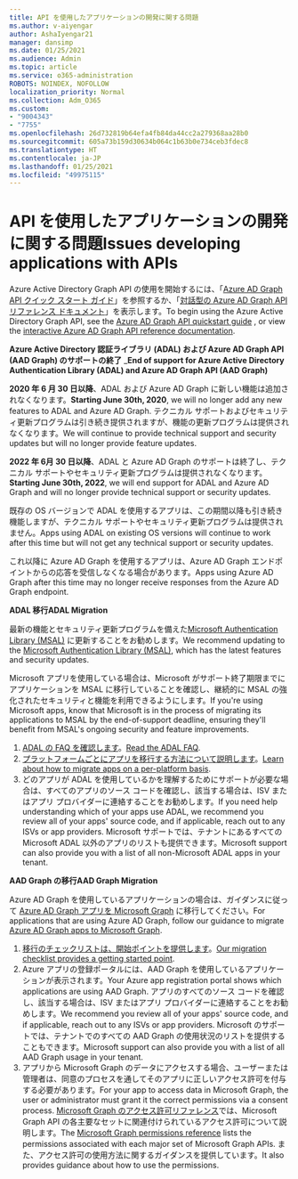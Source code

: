 ```yaml
---
title: API を使用したアプリケーションの開発に関する問題
ms.author: v-aiyengar
author: AshaIyengar21
manager: dansimp
ms.date: 01/25/2021
ms.audience: Admin
ms.topic: article
ms.service: o365-administration
ROBOTS: NOINDEX, NOFOLLOW
localization_priority: Normal
ms.collection: Adm_O365
ms.custom:
- "9004343"
- "7755"
ms.openlocfilehash: 26d732819b64efa4fb84da44cc2a279368aa28b0
ms.sourcegitcommit: 605a73b159d30634b064c1b63b0e734ceb3fdec8
ms.translationtype: HT
ms.contentlocale: ja-JP
ms.lasthandoff: 01/25/2021
ms.locfileid: "49975115"
---
```

# <a name="issues-developing-applications-with-apis"></a><span data-ttu-id="e01ae-102">API を使用したアプリケーションの開発に関する問題</span><span class="sxs-lookup"><span data-stu-id="e01ae-102">Issues developing applications with APIs</span></span>

<span data-ttu-id="e01ae-103">Azure Active Directory Graph API の使用を開始するには、「[Azure AD Graph API クイック スタート ガイド](https://docs.microsoft.com/azure/active-directory/develop/microsoft-graph-intro)」を参照するか、「[対話型の Azure AD Graph API リファレンス ドキュメント](https://docs.microsoft.com/previous-versions/azure/ad/graph/api/api-catalog)」を表示します。</span><span class="sxs-lookup"><span data-stu-id="e01ae-103">To begin using the Azure Active Directory Graph API, see the [Azure AD Graph API quickstart guide](https://docs.microsoft.com/azure/active-directory/develop/microsoft-graph-intro) , or view the [interactive Azure AD Graph API reference documentation](https://docs.microsoft.com/previous-versions/azure/ad/graph/api/api-catalog).</span></span>

<span data-ttu-id="e01ae-104">**Azure Active Directory 認証ライブラリ (ADAL) および Azure AD Graph API (AAD Graph) のサポートの終了** _</span><span class="sxs-lookup"><span data-stu-id="e01ae-104">**End of support for Azure Active Directory Authentication Library (ADAL) and Azure AD Graph API (AAD Graph)**</span></span>

<span data-ttu-id="e01ae-105">**2020 年 6 月 30 日以降**、ADAL および Azure AD Graph に新しい機能は追加されなくなります。</span><span class="sxs-lookup"><span data-stu-id="e01ae-105">**Starting June 30th, 2020**, we will no longer add any new features to ADAL and Azure AD Graph.</span></span> <span data-ttu-id="e01ae-106">テクニカル サポートおよびセキュリティ更新プログラムは引き続き提供されますが、機能の更新プログラムは提供されなくなります。</span><span class="sxs-lookup"><span data-stu-id="e01ae-106">We will continue to provide technical support and security updates but will no longer provide feature updates.</span></span>

<span data-ttu-id="e01ae-107">**2022 年 6月 30 日以降**、ADAL と Azure AD Graph のサポートは終了し、テクニカル サポートやセキュリティ更新プログラムは提供されなくなります。</span><span class="sxs-lookup"><span data-stu-id="e01ae-107">**Starting June 30th, 2022**, we will end support for ADAL and Azure AD Graph and will no longer provide technical support or security updates.</span></span>

<span data-ttu-id="e01ae-108">既存の OS バージョンで ADAL を使用するアプリは、この期間以降も引き続き機能しますが、テクニカル サポートやセキュリティ更新プログラムは提供されません。</span><span class="sxs-lookup"><span data-stu-id="e01ae-108">Apps using ADAL on existing OS versions will continue to work after this time but will not get any technical support or security updates.</span></span>

<span data-ttu-id="e01ae-109">これ以降に Azure AD Graph を使用するアプリは、Azure AD Graph エンドポイントからの応答を受信しなくなる場合があります。</span><span class="sxs-lookup"><span data-stu-id="e01ae-109">Apps using Azure AD Graph after this time may no longer receive responses from the Azure AD Graph endpoint.</span></span>

<span data-ttu-id="e01ae-110">**ADAL 移行**</span><span class="sxs-lookup"><span data-stu-id="e01ae-110">**ADAL Migration**</span></span>

<span data-ttu-id="e01ae-111">最新の機能とセキュリティ更新プログラムを備えた[Microsoft Authentication Library (MSAL)](https://docs.microsoft.com/azure/active-directory/develop/v2-overview) に更新することをお勧めします。</span><span class="sxs-lookup"><span data-stu-id="e01ae-111">We recommend updating to the [Microsoft Authentication Library (MSAL)](https://docs.microsoft.com/azure/active-directory/develop/v2-overview), which has the latest features and security updates.</span></span>

<span data-ttu-id="e01ae-112">Microsoft アプリを使用している場合は、Microsoft がサポート終了期限までにアプリケーションを MSAL に移行していることを確認し、継続的に MSAL の強化されたセキュリティと機能を利用できるようにします。</span><span class="sxs-lookup"><span data-stu-id="e01ae-112">If you're using Microsoft apps, know that Microsoft is in the process of migrating its applications to MSAL by the end-of-support deadline, ensuring they'll benefit from MSAL's ongoing security and feature improvements.</span></span>

1. <span data-ttu-id="e01ae-113">[ADAL の FAQ を確認します](https://docs.microsoft.com/azure/active-directory/develop/msal-migration#frequently-asked-questions-faq)。</span><span class="sxs-lookup"><span data-stu-id="e01ae-113">[Read the ADAL FAQ](https://docs.microsoft.com/azure/active-directory/develop/msal-migration#frequently-asked-questions-faq).</span></span>
1. <span data-ttu-id="e01ae-114">[プラットフォームごとにアプリを移行する方法について説明します](https://docs.microsoft.com/azure/active-directory/develop/msal-migration#frequently-asked-questions-faq)。</span><span class="sxs-lookup"><span data-stu-id="e01ae-114">[Learn about how to migrate apps on a per-platform basis](https://docs.microsoft.com/azure/active-directory/develop/msal-migration#frequently-asked-questions-faq).</span></span>
1. <span data-ttu-id="e01ae-115">どのアプリが ADAL を使用しているかを理解するためにサポートが必要な場合は、すべてのアプリのソース コードを確認し、該当する場合は、ISV またはアプリ プロバイダーに連絡することをお勧めします。</span><span class="sxs-lookup"><span data-stu-id="e01ae-115">If you need help understanding which of your apps use ADAL, we recommend you review all of your apps' source code, and if applicable, reach out to any ISVs or app providers.</span></span> <span data-ttu-id="e01ae-116">Microsoft サポートでは、テナントにあるすべての Microsoft ADAL 以外のアプリのリストも提供できます。</span><span class="sxs-lookup"><span data-stu-id="e01ae-116">Microsoft support can also provide you with a list of all non-Microsoft ADAL apps in your tenant.</span></span>

<span data-ttu-id="e01ae-117">**AAD Graph の移行**</span><span class="sxs-lookup"><span data-stu-id="e01ae-117">**AAD Graph Migration**</span></span>

<span data-ttu-id="e01ae-118">Azure AD Graph を使用しているアプリケーションの場合は、ガイダンスに従って [Azure AD Graph アプリを Microsoft Graph](https://docs.microsoft.com/graph/migrate-azure-ad-graph-overview?view=graph-rest-1.0&preserve-view=true) に移行してください。</span><span class="sxs-lookup"><span data-stu-id="e01ae-118">For applications that are using Azure AD Graph, follow our guidance to migrate [Azure AD Graph apps to Microsoft Graph](https://docs.microsoft.com/graph/migrate-azure-ad-graph-overview?view=graph-rest-1.0&preserve-view=true).</span></span>

1. <span data-ttu-id="e01ae-119">[移行のチェックリストは、開始ポイントを提供します](https://docs.microsoft.com/graph/migrate-azure-ad-graph-planning-checklist)。</span><span class="sxs-lookup"><span data-stu-id="e01ae-119">[Our migration checklist provides a getting started point](https://docs.microsoft.com/graph/migrate-azure-ad-graph-planning-checklist).</span></span> 
1. <span data-ttu-id="e01ae-120">Azure アプリの登録ポータルには、AAD Graph を使用しているアプリケーションが表示されます。</span><span class="sxs-lookup"><span data-stu-id="e01ae-120">Your Azure app registration portal shows which applications are using AAD Graph.</span></span> <span data-ttu-id="e01ae-121">アプリのすべてのソース コードを確認し、該当する場合は、ISV またはアプリ プロバイダーに連絡することをお勧めします。</span><span class="sxs-lookup"><span data-stu-id="e01ae-121">We recommend you review all of your apps' source code, and if applicable, reach out to any ISVs or app providers.</span></span> <span data-ttu-id="e01ae-122">Microsoft のサポートでは、テナントでのすべての AAD Graph の使用状況のリストを提供することもできます。</span><span class="sxs-lookup"><span data-stu-id="e01ae-122">Microsoft support can also provide you with a list of all AAD Graph usage in your tenant.</span></span>
1. <span data-ttu-id="e01ae-123">アプリから Microsoft Graph のデータにアクセスする場合、ユーザーまたは管理者は、同意のプロセスを通してそのアプリに正しいアクセス許可を付与する必要があります。</span><span class="sxs-lookup"><span data-stu-id="e01ae-123">For your app to access data in Microsoft Graph, the user or administrator must grant it the correct permissions via a consent process.</span></span> <span data-ttu-id="e01ae-124">[Microsoft Graph のアクセス許可リファレンス](https://docs.microsoft.com/graph/permissions-reference?context=graph%2Fapi%2Fbeta&view=graph-rest-beta&preserve-view=true)では、Microsoft Graph API の各主要なセットに関連付けられているアクセス許可について説明します。</span><span class="sxs-lookup"><span data-stu-id="e01ae-124">The [Microsoft Graph permissions reference](https://docs.microsoft.com/graph/permissions-reference?context=graph%2Fapi%2Fbeta&view=graph-rest-beta&preserve-view=true) lists the permissions associated with each major set of Microsoft Graph APIs.</span></span> <span data-ttu-id="e01ae-125">また、アクセス許可の使用方法に関するガイダンスを提供しています。</span><span class="sxs-lookup"><span data-stu-id="e01ae-125">It also provides guidance about how to use the permissions.</span></span>
